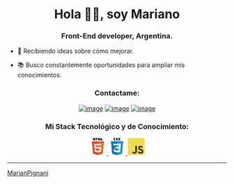 <h1 align="center">Hola 👋🏾, soy Mariano</h1>
<h3 align="center">Front-End developer, Argentina.</h3>

- 🌱 Recibiendo ideas sobre cómo mejorar.

- 📚 Busco constantemente oportunidades para ampliar mis conocimientos.

<h3 align="center">Contactame:</h3>
<div align="center">

[![image](https://img.shields.io/badge/LinkedIn-0077B5?style=for-the-badge&logo=linkedin&logoColor=white)](https://www.linkedin.com/in/marianoginopignani/)
[![image](https://img.shields.io/badge/Instagram-E4405F?style=for-the-badge&logo=instagram&logoColor=white)](https://www.instagram.com/marianpignani/)
[![image](https://img.shields.io/badge/Gmail-D14836?style=for-the-badge&logo=gmail&logoColor=white)](mailto:marianogpignani@gmail.com)
  
</div>

<h3 align="center">Mi Stack Tecnológico y de Conocimiento:</h3>

<p align="center"> 
  <a href="https://www.w3.org/html/" target="_blank"> 
    <img src="https://raw.githubusercontent.com/devicons/devicon/master/icons/html5/html5-original-wordmark.svg" alt="html5" width="40" height="40"/> 
  </a>
  <a href="https://www.w3schools.com/css/" target="_blank"> 
    <img src="https://raw.githubusercontent.com/devicons/devicon/master/icons/css3/css3-original-wordmark.svg" alt="css3" width="40" height="40"/> 
  </a>   
  <a href="https://developer.mozilla.org/en-US/docs/Web/JavaScript" target="_blank"> 
    <img src="https://raw.githubusercontent.com/devicons/devicon/master/icons/javascript/javascript-original.svg" alt="javascript" width="40" height="40"/> 
  </a> 
</p>


------

[MarianPignani](https://github.com/MarianPignani)

